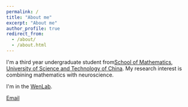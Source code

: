 ```yaml
---
permalink: /
title: "About me"
excerpt: "About me"
author_profile: true
redirect_from: 
  - /about/
  - /about.html
---
```


I'm a third year undergraduate student from[School of Mathematics](https://math.ustc.edu.cn/), [University of Science and Technology of China](https://www.ustc.edu.cn/). My research interest is combining mathematics with neuroscience.

I'm in the [WenLab](http://www.wenlab.org/).

[Email](mailto:wenyuehu@mail.ustc.edu.cn)


